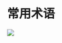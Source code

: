 # 常用术语 #
![](http://imgcache.tcecqpoc.fsphere.cn/image/mc.qcloudimg.com/static/img/a64dea6b7b8ffe6478e85000eb077bac/image.png)